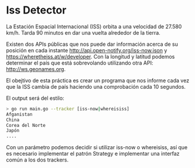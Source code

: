 # Iss Detector

La Estación Espacial Internacional (ISS) orbita a una velocidad de 27.580 km/h. Tarda 90 minutos en dar una vuelta 
alrededor de la tierra.

Existen dos APIs públicas que nos puede dar información acerca de su posición en cada instante 
http://api.open-notify.org/iss-now.json y https://wheretheiss.at/w/developer. Con la longitud y latitud 
podemos determinar el país que está sobrevolando utilizando otra API: http://ws.geonames.org.

El obejtivo de esta práctica es crear un programa que nos informe cada vez que la ISS cambia de país haciendo una 
comprobación cada 10 segundos. 

El output será del estilo: 

```bash
> go run main.go --tracker [iss-now|whereisiss]
Afganistan
China
Corea del Norte
Japón
....
```

Con un parámetro podemos decidir si utilizar iss-now o whereisiss, así que es necesario implementar 
el patrón Strategy e implementar una interfaz común a los dos trackers.



